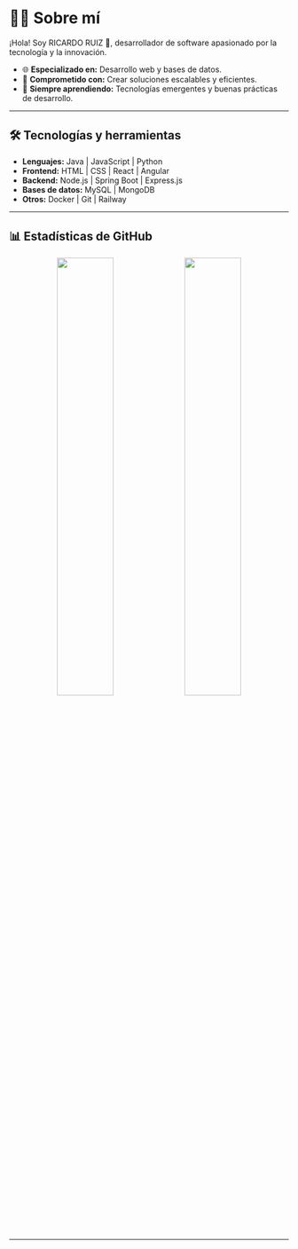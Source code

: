 # 👨‍💻 **Sobre mí**  
¡Hola! Soy RICARDO RUIZ 👋, desarrollador de software apasionado por la tecnología y la innovación.  
- 🌐 **Especializado en:** Desarrollo web y bases de datos.  
- 🎯 **Comprometido con:** Crear soluciones escalables y eficientes.  
- 🚀 **Siempre aprendiendo:** Tecnologías emergentes y buenas prácticas de desarrollo.  

---

## 🛠️ **Tecnologías y herramientas**  
- **Lenguajes:** Java | JavaScript | Python  
- **Frontend:** HTML | CSS | React | Angular  
- **Backend:** Node.js | Spring Boot | Express.js  
- **Bases de datos:** MySQL | MongoDB  
- **Otros:** Docker | Git | Railway  

---

## 📊 **Estadísticas de GitHub**  

<div align="center">
  <img src="https://github-readme-stats.vercel.app/api?username=Rich20067&show_icons=true&theme=gruvbox" width="45%" />
  <img src="https://github-readme-stats.vercel.app/api/top-langs/?username=Rich20067&layout=compact&theme=gruvbox" width="45%" />
</div>

---

